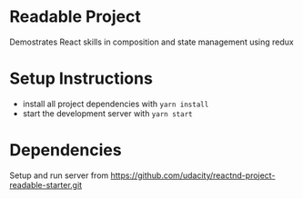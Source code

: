 # Readable Project

Demostrates React skills in composition and state management using redux


# Setup Instructions 

* install all project dependencies with `yarn install`
* start the development server with `yarn start`

# Dependencies
Setup and run server from https://github.com/udacity/reactnd-project-readable-starter.git


